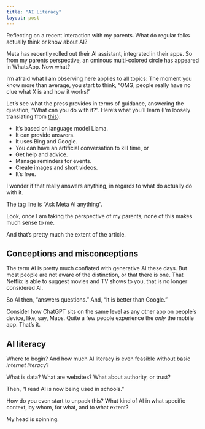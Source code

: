 ```yaml
---
title: "AI Literacy"
layout: post
---
```


Reflecting on a recent interaction with my parents. What do regular folks actually think or know about AI?

Meta has recently rolled out their AI assistant, integrated in their apps. So from my parents perspective, an ominous multi-colored circle has appeared in WhatsApp. Now what?

I’m afraid what I am observing here applies to all topics: The moment you know more than average, you start to think, “OMG, people really have no clue what X is and how it works!”

Let’s see what the press provides in terms of guidance, answering the question, “What can you do with it?”. Here’s what you’ll learn (I’m loosely translating from [this](https://www.giga.de/tech/meta-ai-in-whatsapp-was-macht-der-blaue-kreis--01J5QXXTJ7VC6MZZGFP7FQK1T3)):

- It’s based on language model Llama.
- It can provide answers.
- It uses Bing and Google.
- You can have an artificial conversation to kill time, or
- Get help and advice.
- Manage reminders for events.
- Create images and short videos.
- It’s free.

I wonder if that really answers anything, in regards to what do actually do with it. 

The tag line is “Ask Meta AI anything”.

Look, once I am taking the perspective of my parents, none of this makes much sense to me.

And that’s pretty much the extent of the article.

## Conceptions and misconceptions 

The term AI is pretty much conflated with generative AI these days. But most people are not aware of the distinction, or that there is one. That Netflix is able to suggest movies and TV shows to you, that is no longer considered AI.

So AI then, “answers questions.” And, “It is better than Google.”

Consider how ChatGPT sits on the same level as any other app on people’s device, like, say, Maps. Quite a few people experience the _only_ the mobile app. That’s it.

## AI literacy 

Where to begin? And how much AI literacy is even feasible without basic _internet literacy_?

What is data? What are websites? What about authority, or trust? 

Then, “I read AI is now being used in schools.”

How do you even start to unpack this? What kind of AI in what specific context, by whom, for what, and to what extent?

My head is spinning.